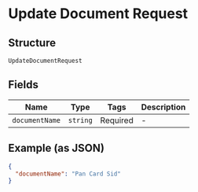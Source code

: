 
# Update Document Request

## Structure

`UpdateDocumentRequest`

## Fields

| Name | Type | Tags | Description |
|  --- | --- | --- | --- |
| `documentName` | `string` | Required | - |

## Example (as JSON)

```json
{
  "documentName": "Pan Card Sid"
}
```

